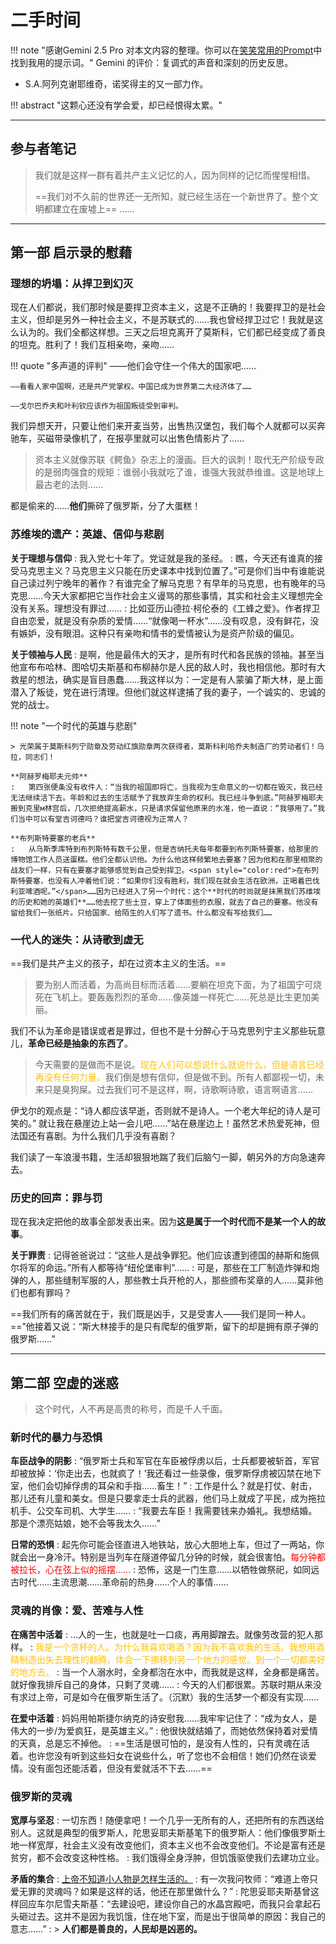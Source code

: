 # 二手时间

!!! note "感谢Gemini 2.5 Pro 对本文内容的整理。你可以在[笑笑常用的Prompt](../../Study/ChatGPT/Prompt2.md)中找到我用的提示词。"
    Gemini 的评价：复调式的声音和深刻的历史反思。


- S.A.阿列克谢耶维奇，诺奖得主的又一部力作。

!!! abstract "这颗心还没有学会爱，却已经恨得太累。"

---

## 参与者笔记

> 我们就是这样一群有着共产主义记忆的人，因为同样的记忆而惺惺相惜。
>
> ==我们对不久前的世界还一无所知，就已经生活在一个新世界了。整个文明都建立在废墟上== ……

---

## 第一部 启示录的慰藉

### 理想的坍塌：从捍卫到幻灭
现在人们都说，我们那时候是要捍卫资本主义，这是不正确的！我要捍卫的是社会主义，但却是另外一种社会主义，不是苏联式的……我也曾经捍卫过它！我就是这么认为的。我们全都这样想。三天之后坦克离开了莫斯科，它们都已经变成了善良的坦克。胜利了！我们互相亲吻，亲吻……

!!! quote "多声道的评判"
    ——他们会守住一个伟大的国家吧……
    
    ——看看人家中国啊，还是共产党掌权。中国已成为世界第二大经济体了……
    
    ——戈尔巴乔夫和叶利钦应该作为祖国叛徒受到审判。

我们异想天开，只要让他们来开麦当劳，出售热汉堡包，我们每个人就都可以买奔驰车，买磁带录像机了，在报亭里就可以出售色情影片了……

> 资本主义就像苏联《鳄鱼》杂志上的漫画。巨大的讽刺！取代无产阶级专政的是弱肉强食的规矩：谁弱小我就吃了谁，谁强大我就恭维谁。这是地球上最古老的法则……

都是偷来的……**他们**撕碎了俄罗斯，分了大蛋糕！

### 苏维埃的遗产：英雄、信仰与悲剧
**关于理想与信仰**
:   我入党七十年了。党证就是我的圣经。
:   瞧，今天还有谁真的接受马克思主义？马克思主义只能在历史课本中找到位置了。”可是你们当中有谁能说自己读过列宁晚年的著作？有谁完全了解马克思？有早年的马克思，也有晚年的马克思……今天大家都把它当作社会主义谩骂的那些事情，其实和社会主义理想完全没有关系。理想没有罪过……
:   比如亚历山德拉·柯伦泰的《工蜂之爱》。作者捍卫自由恋爱，就是没有杂质的爱情……“就像喝一杯水”……没有叹息，没有鲜花，没有嫉妒，没有眼泪。这种只有亲吻和情书的爱情被认为是资产阶级的偏见。

**关于领袖与人民**
:   是啊，他是最伟大的天才，是所有时代和各民族的领袖。甚至当他宣布布哈林、图哈切夫斯基和布柳赫尔是人民的敌人时，我也相信他。那时有大救星的想法，确实是盲目愚蠢……我这样以为：一定是有人蒙骗了斯大林，是上面潜入了叛徒，党在进行清理。但他们就这样逮捕了我的妻子，一个诚实的、忠诚的党的战士。

!!! note "一个时代的英雄与悲剧"

    > 光荣属于莫斯科列宁勋章及劳动红旗勋章两次获得者，莫斯科利哈乔夫制造厂的劳动者们！乌拉，同志们！

    **阿赫罗梅耶夫元帅**
    :   第四张便条没有收件人：“当我的祖国即将亡，当我视为生命意义的一切都在毁灭，我已经无法继续活下去。年龄和过去的生活赋予了我放弃生命的权利。我已经斗争到底。”阿赫罗梅耶夫搬到克里м林宫后，几次拒绝提高薪水，只是请求保留他原来的水准，他一直说：“我够用了。”我们当中可以有堂吉诃德吗？谁把堂吉诃德视为正常人？

    **布列斯特要塞的老兵**
    :   从乌斯季库特到布列斯特有数千公里，但是吉纳托夫每年都要到布列斯特要塞，给那里的博物馆工作人员送蛋糕。他们全都认识他。为什么他这样频繁地去要塞？因为他和在那里相聚的战友们一样，只有在要塞才能够感觉到自己受到捍卫。<span style="color:red">在布列斯特要塞，也没有人冲着他们说：“如果你们没有胜利，我们现在就会生活在欧洲，正喝着巴伐利亚啤酒呢。”</span>……因为已经进入了另一个时代：这个**时代的时尚就是抹黑我们苏维埃的历史和她的英雄们**……他去挖了些土豆，穿上了体面些的衣服，就去了自己的要塞。他没有留给我们一张纸片。只给国家、给陌生的人们写了遗书。什么都没有写给我们……

### 一代人的迷失：从诗歌到虚无
==我们是共产主义的孩子，却在过资本主义的生活。==

> 要为别人而活着，为高尚目标而活着……要躺在坦克下面，为了祖国宁可烧死在飞机上。要轰轰烈烈的革命……像英雄一样死亡……死总是比生更加美丽。

我们不认为革命是错误或者是罪过，但也不是十分醉心于马克思列宁主义那些玩意儿，**革命已经是抽象的东西了**。

> 今天需要的是做而不是说。<span style="color:#FFC107">现在人们可以想说什么就说什么，但是语言已经再没有任何力量。</span>我们倒是想有信仰，但是做不到。所有人都鄙视一切，未来只是臭狗屎。过去我们可不是这样，啊，诗歌啊诗歌，语言啊语言……

伊戈尔的观点是：“诗人都应该早逝，否则就不是诗人。一个老大年纪的诗人是可笑的。”
就让我在悬崖边上站一会儿吧……”站在悬崖边上！虽然艺术热爱死神，但法国还有喜剧。为什么我们几乎没有喜剧？

我们读了一车浪漫书籍，生活却狠狠地踹了我们后脑勺一脚，朝另外的方向急速奔去。

### 历史的回声：罪与罚
现在我决定把他的故事全部发表出来。因为**这是属于一个时代而不是某一个人的故事**。

**关于罪责**
:   记得爸爸说过：“这些人是战争罪犯。他们应该遭到德国的赫斯和施佩尔将军的命运。”所有人都等待“纽伦堡审判”……
:   可是，那些在工厂制造炸弹和炮弹的人，那些缝制军服的人，那些教士兵开枪的人，那些颁布奖章的人……莫非他们也都有罪吗？

==我们所有的痛苦就在于，我们既是凶手，又是受害人——我们是同一种人。==”他接着又说：“斯大林接手的是只有爬犁的俄罗斯，留下的却是拥有原子弹的俄罗斯……”

---

## 第二部 空虚的迷惑

> 这个时代，人不再是高贵的称号，而是千人千面。

### 新时代的暴力与恐惧
**车臣战争的阴影**
:   “俄罗斯士兵和军官在车臣被俘虏以后，士兵都要被斩首，军官却被放掉：‘你走出去，也就疯了！’我还看过一些录像，俄罗斯俘虏被囚禁在地下室，他们会切掉俘虏的耳朵和手指……畜生！”
:   工作是什么？就是打仗、射击，那儿还有儿童和美女。但是只要拿走士兵的武器，他们马上就成了平民，成为拖拉机手、公交车司机、大学生……
:   “我要去车臣！我需要钱来办婚礼。我想结婚。那是个漂亮姑娘，她不会等我太久……”

**日常的恐惧**
:   起先你可能会径直进入地铁站，放心大胆地上车，但过了一两站，你就会出一身冷汗。特别是当列车在隧道停留几分钟的时候，就会很害怕。<span style="color:red">每分钟都被拉长，心在弦上似的摇摆……</span>
:   恐怖，这是一门生意……以牺牲做祭祀，如同远古时代……主流思潮……革命前的热身……个人的事情……

### 灵魂的肖像：爱、苦难与人性
**在痛苦中活着**
:   …人的一生，也就是吐一口痰，再用脚蹭去。就像劳改营的犯人那样。
:   <span style="color:#FFC107">我是一个贪杯的人。为什么我喜欢喝酒？因为我不喜欢我的生活。我想用酒精制造出失去理性的翻腾，体会一下挪移到另一个地方的感觉。到一个一切都美好的地方去。</span>
:   当一个人溺水时，全身都泡在水中，而我就是这样，全身都是痛苦。就好像我排斥自己的身体，只剩了灵魂……
:   今天的人们都很累。苏联时期从来没有求过上帝，可是如今在俄罗斯生活了。（沉默）我的生活梦一个都没有实现……

**在爱中活着**
:   妈妈用帕斯捷尔纳克的诗安慰我……我牢牢记住了：“成为女人，是伟大的一步/为爱疯狂，是英雄主义。”
:   他很快就结婚了，而她依然保持着对爱情的天真，总是忘不掉他。
:   ==生活是很可怕的，是没有人性的，只有灵魂在活着。也许您没有听到这些妇女在说些什么，听了您也不会相信！她们仍然在谈爱情。没有面包还能活着，但没有爱就活不下去……==

### 俄罗斯的灵魂
**宽厚与坚忍**
:   一切东西！随便拿吧！一个几乎一无所有的人，还把所有的东西送给别人。这就是典型的俄罗斯人，陀思妥耶夫斯基笔下的俄罗斯人：他们像俄罗斯土地一样宽厚，社会主义没有改变他们，资本主义也不会改变他们。不论是富有还是贫穷，都不会改变这种性格。
:   我们饿得全身浮肿，但饥饿驱使我们去建功立业。

**矛盾的集合**
:   <u>上帝不知道小人物是怎样生活的。</u>
:   有一次我问牧师：“难道上帝只爱无罪的灵魂吗？如果是这样的话，他还在那里做什么？”
:   陀思妥耶夫斯基曾这样回应车尔尼雪夫斯基：“去建设吧，建设你自己的水晶宫殿吧，而我只会拿起石头砸过去。这并不是因为我饥饿，住在地下室，而是出于很简单的原因：我自己的意志……”
: > **人们都是善良的，人民却是凶恶的。**